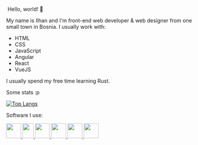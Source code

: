 &nbsp;Hello, world! 👋

My name is Ilhan and I'm front-end web developer & web designer from one small town in Bosnia.
I usually work with:
- HTML
- CSS
- JavaScript
- Angular
- React
- VueJS

I usually spend my free time learning Rust.

Some stats :p 

[![Top Langs](https://github-readme-stats.vercel.app/api/top-langs/?username=ilh0&theme=dark&layout=compact)](https://github.com/anuraghazra/github-readme-stats)

Software I use:

<a href=https://html.spec.whatwg.org/>
<img src=https://upload.wikimedia.org/wikipedia/commons/thumb/6/61/HTML5_logo_and_wordmark.svg/1024px-HTML5_logo_and_wordmark.svg.png width=40px height=40px>
</a>

<a href= https://www.w3.org/TR/CSS/#css >
<img src=https://upload.wikimedia.org/wikipedia/commons/thumb/d/d5/CSS3_logo_and_wordmark.svg/800px-CSS3_logo_and_wordmark.svg.png width=30px height=40px>
</a>

<a href= https://ecma-international.org/publications-and-standards/standards/ecma-262/ >
<img src=https://www.computerhope.com/jargon/j/javascript.png width=40px height=40px>
</a>

<a href=https://www.mozilla.org/en/firefox>
<img src=https://www.mozilla.org/media/protocol/img/logos/firefox/browser/logo-lg-high-res.fbc7ffbb50fd.png width=40px height=40px>
</a>

<a href=https://code.visualstudio.com/>
<img src= https://upload.wikimedia.org/wikipedia/commons/thumb/9/9a/Visual_Studio_Code_1.35_icon.svg/75px-Visual_Studio_Code_1.35_icon.svg.png width=40px height=40px>
</a>

<a href= https://www.microsoft.com/en-us/windows>
<img src=https://seeklogo.com/images/W/windows-11-icon-logo-6C39629E45-seeklogo.com.png width=40px height=40px>
</a>
